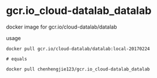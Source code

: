# gcr.io_cloud-datalab_datalab
docker image for gcr.io/cloud-datalab/datalab


usage

```
docker pull gcr.io/cloud-datalab/datalab:local-20170224

# equals

docker pull chenhengjie123/gcr.io_cloud-datalab_datalab
```
